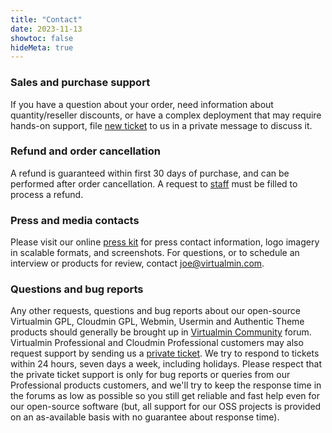```yaml
---
title: "Contact"
date: 2023-11-13
showtoc: false
hideMeta: true
---
```


### Sales and purchase support

If you have a question about your order, need information about quantity/reseller discounts, or have a complex deployment that may require hands-on support, file [new ticket](https://forum.virtualmin.com/new-message?groupname=staff&title=Sales+and+purchase+support+request) to us in a private message to discuss it.

### Refund and order cancellation

A refund is guaranteed within first 30 days of purchase, and can be performed after order cancellation. A request to [staff](https://forum.virtualmin.com/new-message?groupname=staff&title=Refund+request) must be filled to process a refund.

### Press and media contacts

Please visit our online [press kit](/press-kit) for press contact information, logo imagery in scalable formats, and screenshots. For questions, or to schedule an interview or products for review, contact [joe@virtualmin.com](mailto:joe@virtualmin.com).

### Questions and bug reports

Any other requests, questions and bug reports about our open-source Virtualmin GPL, Cloudmin GPL, Webmin, Usermin and Authentic Theme products should generally be brought up in [Virtualmin Community](https://forum.virtualmin.com/) forum. Virtualmin Professional and Cloudmin Professional customers may also request support by sending us a [private ticket](https://forum.virtualmin.com/new-message?groupname=staff&body=%7C++SYSTEM+INFORMATION%7C%7C%0A%7C------------------------------%7C-------------------------------%7C%0A%7C++OS+type+and+version++%7C+++++REQUIRED+++++%7C%0A%7C++Webmin+version+++++++++%7C+++++REQUIRED+++++%7C%0A%7C++Virtualmin+version+++++%7C+++++REQUIRED+++++%7C%0A%7C++Related+packages++++++%7C+++SUGGESTED+++%7C%0A%0A%0A%0A). We try to respond to tickets within 24 hours, seven days a week, including holidays. Please respect that the private ticket support is only for bug reports or queries from our Professional products customers, and we\'ll try to keep the response time in the forums as low as possible so you still get reliable and fast help even for our open-source software (but, all support for our OSS projects is provided on an as-available basis with no guarantee about response time).   